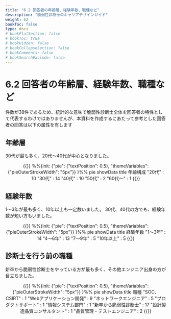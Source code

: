 ```yaml
---
title: "6.2 回答者の年齢層、経験年数、職種など"
description: "脆弱性診断士のキャリアデザインガイド"
weight: 62
bookToc: false
type: docs
# bookFlatSection: false
# bookToc: true
# bookHidden: false
# bookCollapseSection: false
# bookComments: false
# bookSearchExclude: false
---
```


# 6.2 回答者の年齢層、経験年数、職種など

件数が38件であるため、統計的な意味で脆弱性診断士全体を回答者の特性として代表するわけではありませんが、本資料を作成するにあたって参考とした回答者の回答は以下の属性を有します

## 年齢層

30代が最も多く、20代～40代が中心となりました。

<center>
{{<mermaid>}}
%%{init: {"pie": {"textPosition": 0.5}, "themeVariables": {"pieOuterStrokeWidth": "5px"}} }%%
pie showData
    title 年齢構成
    "20代" : 10
    "30代" : 14
    "40代" : 10
    "50代" : 2
    "60代～" : 1
{{</mermaid>}}
</center>

## 経験年数

1～3年が最も多く、10年以上も一定数いました。
30代、40代の方でも、経験年数が短い方もいました。

<center>
{{<mermaid>}}
%%{init: {"pie": {"textPosition": 0.5}, "themeVariables": {"pieOuterStrokeWidth": "5px"}} }%%
pie showData
    title 経験年数
    "1～3年" : 14
    "4～6年" : 13
    "7～9年" : 5
    "10年以上" : 5
{{</mermaid>}}
</center>

## 診断士を行う前の職種

新卒から脆弱性診断士をやっている方が最も多く、その他エンジニア出身の方が目立ちました。

<center>
{{<mermaid>}}
%%{init: {"pie": {"textPosition": 0.5}, "themeVariables": {"pieOuterStrokeWidth": "5px"}} }%%
pie showData
    title 職種
    "SOC、CSIRT" : 1
    "Webアプリケーション開発" : 9
    "ネットワークエンジニア" : 5
    "プロダクトサポート" : 1
    "情報システム部門" : 1
    "新卒から脆弱性診断士" : 17
    "設計製造品質コンサルタント" : 1
    "品質管理・テストエンジニア" : 2
{{</mermaid>}}
</center>